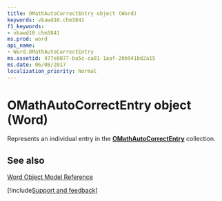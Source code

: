 ```yaml
---
title: OMathAutoCorrectEntry object (Word)
keywords: vbawd10.chm3841
f1_keywords:
- vbawd10.chm3841
ms.prod: word
api_name:
- Word.OMathAutoCorrectEntry
ms.assetid: 477e0077-ba5c-ca81-1aaf-20b941bd2a15
ms.date: 06/08/2017
localization_priority: Normal
---
```



# OMathAutoCorrectEntry object (Word)

Represents an individual entry in the  **[OMathAutoCorrectEntry](Word.OMathAutoCorrectEntry.md)** collection.


## See also


[Word Object Model Reference](overview/Word/object-model.md)

[!include[Support and feedback](~/includes/feedback-boilerplate.md)]